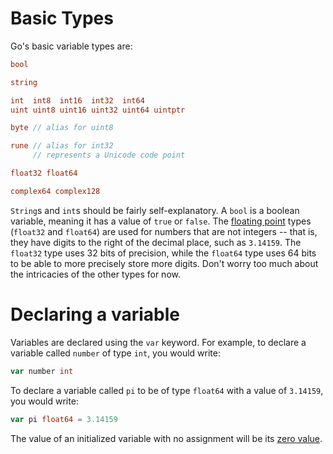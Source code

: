 # Basic Types

Go's basic variable types are:

```go
bool

string

int  int8  int16  int32  int64
uint uint8 uint16 uint32 uint64 uintptr

byte // alias for uint8

rune // alias for int32
     // represents a Unicode code point

float32 float64

complex64 complex128
```

`String`s and `int`s should be fairly self-explanatory.  A `bool` is a boolean variable, meaning it has a value of `true` or `false`.  The [floating point](https://en.wikipedia.org/wiki/Floating-point_arithmetic) types (`float32` and `float64`) are used for numbers that are not integers -- that is, they have digits to the right of the decimal place, such as `3.14159`.  The `float32` type uses 32 bits of precision, while the `float64` type uses 64 bits to be able to more precisely store more digits.  Don't worry too much about the intricacies of the other types for now.

# Declaring a variable

Variables are declared using the `var` keyword. For example, to declare a variable called `number` of type `int`, you would write:

```go
var number int
```

To declare a variable called `pi` to be of type `float64` with a value of `3.14159`, you would write:

```go
var pi float64 = 3.14159
```

The value of an initialized variable with no assignment will be its [zero value](https://tour.golang.org/basics/12).
